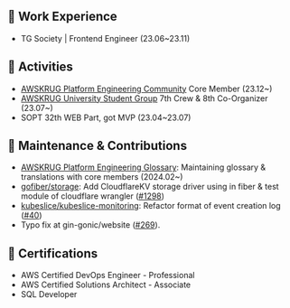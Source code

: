 ## 💼 Work Experience

- TG Society | Frontend Engineer (23.06~23.11)

## 🏃 Activities

- [AWSKRUG Platform Engineering Community](https://github.com/awskrug/platform-engineering-group) Core Member (23.12~)
- [AWSKRUG University Student Group](https://ausg.me) 7th Crew & 8th Co-Organizer (23.07~)
- SOPT 32th WEB Part, got MVP (23.04~23.07)

## 📖 Maintenance & Contributions

- [AWSKRUG Platform Engineering Glossary](https://github.com/awskrug/platform-engineering-glossary): Maintaining glossary & translations with core members (2024.02~)
- [gofiber/storage](https://github.com/gofiber/storage/): Add CloudflareKV storage driver using in fiber & test module of cloudflare wrangler ([#1298](https://github.com/gofiber/storage/pull/1298))
- [kubeslice/kubeslice-monitoring](https://github.com/kubeslice/kubeslice-monitoring): Refactor format of event creation log ([#40](https://github.com/kubeslice/kubeslice-monitoring/pull/40))
- Typo fix at gin-gonic/website ([#269](https://github.com/gin-gonic/website/pull/269#event-12523523723)).

## 📝 Certifications
- AWS Certified DevOps Engineer - Professional
- AWS Certified Solutions Architect - Associate
- SQL Developer


<!---### Algorithm Problem Solving (at BOJ, with python & javascript)
![Geun-Oh github stats](https://github-readme-stats.vercel.app/api?username=Geun-Oh&show_icons=true&include_all_commits=true&count_private=true&theme=react&hide_border=true&bg_color=0D1117&title_color=5ce1e6&icon_color=5ce1e6)
[![Solved.ac Profile](http://mazassumnida.wtf/api/v2/generate_badge?boj=kandy1002)](https://solved.ac/kandy1002/)
[![Anurag's GitHub stats](https://github-readme-stats.vercel.app/api?username=Geun-Oh&theme=cobalt)](https://github.com/anuraghazra/github-readme-stats)
--->

<!---
Geun-Oh/Geun-Oh is a ✨ special ✨ repository because its `README.md` (this file) appears on your GitHub profile.
You can click the Preview link to take a look at your changes.
--->

<!---
## 📊 Stats:

![Geun-Oh Stats](https://github-profile-summary-cards.vercel.app/api/cards/repos-per-language?username=Geun-Oh&theme=solarized_dark)
![Geun-Oh Stats](https://github-profile-summary-cards.vercel.app/api/cards/most-commit-language?username=Geun-Oh&theme=solarized_dark)
![Geun-Oh Summary](https://github-profile-summary-cards.vercel.app/api/cards/profile-details?username=Geun-Oh&theme=solarized_dark)
--->
